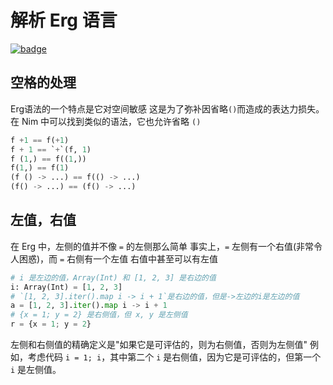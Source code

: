 # 解析 Erg 语言

[![badge](https://img.shields.io/endpoint.svg?url=https%3A%2F%2Fgezf7g7pd5.execute-api.ap-northeast-1.amazonaws.com%2Fdefault%2Fsource_up_to_date%3Fowner%3Derg-lang%26repos%3Derg%26ref%3Dmain%26path%3Ddoc/EN/compiler/parsing.md%26commit_hash%3D51de3c9d5a9074241f55c043b9951b384836b258)](https://gezf7g7pd5.execute-api.ap-northeast-1.amazonaws.com/default/source_up_to_date?owner=erg-lang&repos=erg&ref=main&path=doc/EN/compiler/parsing.md&commit_hash=51de3c9d5a9074241f55c043b9951b384836b258)

## 空格的处理

Erg语法的一个特点是它对空间敏感
这是为了弥补因省略`()`而造成的表达力损失。在 Nim 中可以找到类似的语法，它也允许省略 `()`

```python
f +1 == f(+1)
f + 1 == `+`(f, 1)
f (1,) == f((1,))
f(1,) == f(1)
(f () -> ...) == f(() -> ...)
(f() -> ...) == (f() -> ...)
```

## 左值，右值

在 Erg 中，左侧的值并不像 `=` 的左侧那么简单
事实上，`=` 左侧有一个右值(非常令人困惑)，而 `=` 右侧有一个左值
右值中甚至可以有左值

```python
# i 是左边的值，Array(Int) 和 [1, 2, 3] 是右边的值
i: Array(Int) = [1, 2, 3]
# `[1, 2, 3].iter().map i -> i + 1`是右边的值，但是->左边的i是左边的值
a = [1, 2, 3].iter().map i -> i + 1
# {x = 1; y = 2} 是右侧值，但 x, y 是左侧值
r = {x = 1; y = 2}
```

左侧和右侧值的精确定义是"如果它是可评估的，则为右侧值，否则为左侧值"
例如，考虑代码 ``i = 1; i``，其中第二个 `i` 是右侧值，因为它是可评估的，但第一个 `i` 是左侧值。